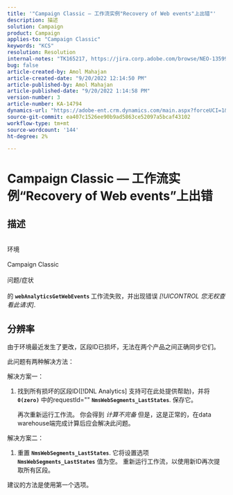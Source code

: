 ```yaml
---
title: '"Campaign Classic — 工作流实例"Recovery of Web events"上出错"'
description: 描述
solution: Campaign
product: Campaign
applies-to: "Campaign Classic"
keywords: "KCS"
resolution: Resolution
internal-notes: "TK165217, https://jira.corp.adobe.com/browse/NEO-13599"
bug: false
article-created-by: Amol Mahajan
article-created-date: "9/20/2022 12:14:50 PM"
article-published-by: Amol Mahajan
article-published-date: "9/20/2022 1:14:58 PM"
version-number: 3
article-number: KA-14794
dynamics-url: "https://adobe-ent.crm.dynamics.com/main.aspx?forceUCI=1&pagetype=entityrecord&etn=knowledgearticle&id=0af58dd1-dd38-ed11-9db0-000d3a5c1bcc"
source-git-commit: ea407c1526ee90b9ad5863ce52097a5bcaf43102
workflow-type: tm+mt
source-wordcount: '144'
ht-degree: 2%

---
```


# Campaign Classic — 工作流实例“Recovery of Web events”上出错

## 描述

<br>环境 <br><br>
Campaign Classic
<br><br>问题/症状<br><br>
的 <b>`webAnalyticsGetWebEvents` </b>工作流失败，并出现错误 *[!UICONTROL 您无权查看此请求]*.


## 分辨率


由于环境最近发生了更改，区段ID已损坏，无法在两个产品之间正确同步它们。

此问题有两种解决方法：

解决方案一：

1. 找到所有损坏的区段ID([!DNL Analytics] 支持可在此处提供帮助)，并将 <b>`0(zero)`</b> 中的requestId=&quot;&quot; <b>`NmsWebSegments_LastStates`</b>. 保存它。

   再次重新运行工作流。 你会得到 *计算不完备* 但是，这是正常的，在data warehouse端完成计算后应会解决此问题。


解决方案二：

1. 重置 <b>`NmsWebSegments_LastStates`</b>. 它将设置选项 <b>`NmsWebSegments_LastStates`</b> 值为空。 重新运行工作流，以使用新ID再次提取所有区段。




建议的方法是使用第一个选项。
